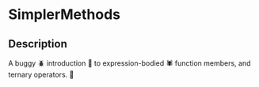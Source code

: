 # SimplerMethods

## Description
A buggy :beetle: introduction :bug: to expression-bodied :spider: function members, and ternary operators. :ant:
